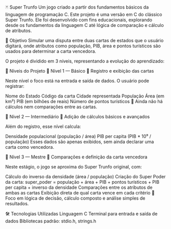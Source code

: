🃏 Super Trunfo
Um jogo criado a partir dos fundamentos básicos da linguagem de programação C. 
Este projeto é uma versão em C do clássico Super Trunfo. Ele foi desenvolvido com fins educacionais, explorando desde os fundamentos da linguagem C até lógica de comparação e cálculo de atributos.

🎯 Objetivo
Simular uma disputa entre duas cartas de estados que o usuário digitará, onde atributos como população, PIB, área e pontos turísticos são usados para determinar a carta vencedora.

O projeto é dividido em 3 níveis, representando a evolução do aprendizado:

🧩 Níveis do Projeto
🔹 Nível 1 — Básico
📌 Registro e exibição das cartas

Neste nível o foco está na entrada e saída de dados. O usuário pode registrar:

Nome do Estado
Código da carta
Cidade representada
População
Área (em km²)
PIB (em bilhões de reais)
Número de pontos turísticos
🧠 Ainda não há cálculos nem comparações entre as cartas.

🔸 Nível 2 — Intermediário
📌 Adição de cálculos básicos e avançados

Além do registro, esse nível calcula:

Densidade populacional (população / área)
PIB per capita (PIB * 10⁹ / população)
Esses dados são apenas exibidos, sem ainda declarar uma carta como vencedora.

🔺 Nível 3 — Mestre
📌 Comparações e definição da carta vencedora

Neste estágio, o jogo se aproxima do Super Trunfo original, com:

Cálculo do inverso da densidade (área / população)
Criação do Super Poder da carta:
super_poder = população + área + PIB + pontos turísticos + PIB per capita + inverso da densidade
Comparações entre os atributos de ambas as cartas
Exibição direta de qual carta vence em cada critério
🧠 Foco em lógica de decisão, cálculo composto e análise simples de resultados.

🛠️ Tecnologias Utilizadas
Linguagem C
Terminal para entrada e saída de dados
Bibliotecas padrão: stdio.h, strings.h
